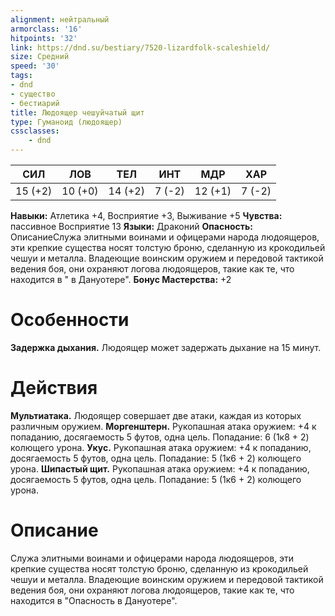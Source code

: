 ```yaml
---
alignment: нейтральный
armorclass: '16'
hitpoints: '32'
link: https://dnd.su/bestiary/7520-lizardfolk-scaleshield/
size: Средний
speed: '30'
tags:
- dnd
- существо
- бестиарий
title: Людоящер чешуйчатый щит
type: Гуманоид (людоящер)
cssclasses:
    - dnd
---
```



| СИЛ | ЛОВ | ТЕЛ | ИНТ | МДР | ХАР |
|---|---|---|---|---|---|
| 15 (+2) | 10 (+0) | 14 (+2) | 7 (-2) | 12 (+1) | 7 (-2) |
**Навыки:** Атлетика +4, Восприятие +3, Выживание +5
**Чувства:** пассивное Восприятие 13
**Языки:** Драконий
**Опасность:** ОписаниеСлужа элитными воинами и офицерами народа людоящеров, эти крепкие существа носят толстую броню, сделанную из крокодильей чешуи и металла. Владеющие воинским оружием и передовой тактикой ведения боя, они охраняют логова людоящеров, такие как те, что находится в " в Дануотере".
**Бонус Мастерства:** +2


# Особенности
**Задержка дыхания.** Людоящер может задержать дыхание на 15 минут.


# Действия
**Мультиатака.** Людоящер совершает две атаки, каждая из которых различным оружием.
**Моргенштерн.** Рукопашная атака оружием: +4 к попаданию, досягаемость 5 футов, одна цель. Попадание: 6 (1к8 + 2) колющего урона.
**Укус.** Рукопашная атака оружием: +4 к попаданию, досягаемость 5 футов, одна цель. Попадание: 5 (1к6 + 2) колющего урона.
**Шипастый щит.** Рукопашная атака оружием: +4 к попаданию, досягаемость 5 футов, одна цель. Попадание: 5 (1к6 + 2) колющего урона.


# Описание
Служа элитными воинами и офицерами народа людоящеров, эти крепкие существа носят толстую броню, сделанную из крокодильей чешуи и металла. Владеющие воинским оружием и передовой тактикой ведения боя, они охраняют логова людоящеров, такие как те, что находится в "Опасность в Дануотере".